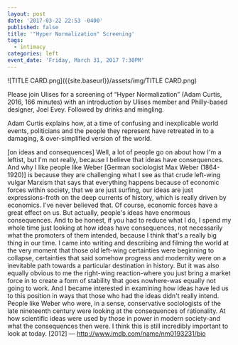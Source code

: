```yaml
---
layout: post
date: '2017-03-22 22:53 -0400'
published: false
title: '"Hyper Normalization" Screening'
tags:
  - intimacy
categories: left
event_date: 'Friday, March 31, 2017 7:30PM'
---
```

![TITLE CARD.png]({{site.baseurl}}/assets/img/TITLE CARD.png)


Please join Ulises for a screening of “Hyper Normalization” (Adam Curtis, 2016, 166 minutes) with an introduction by Ulises member and Philly-based designer, Joel Evey. Followed by drinks and mingling.

Adam Curtis explains how, at a time of confusing and inexplicable world events, politicians and the people they represent have retreated in to a damaging, & over-simplified version of the world. 

[on ideas and consequences] Well, a lot of people go on about how I'm a leftist, but I'm not really, because I believe that ideas have consequences. And why I like people like Weber [German sociologist Max Weber (1864-1920)] is because they are challenging what I see as that crude left-wing vulgar Marxism that says that everything happens because of economic forces within society, that we are just surfing, our ideas are just expressions-froth on the deep currents of history, which is really driven by economics. I've never believed that. Of course, economic forces have a great effect on us. But actually, people's ideas have enormous consequences. And to be honest, if you had to reduce what I do, I spend my whole time just looking at how ideas have consequences, not necessarily what the promoters of them intended, because I think that's a really big thing in our time. I came into writing and describing and filming the world at the very moment that those old left-wing certainties were beginning to collapse, certainties that said somehow progress and modernity were on a inevitable path towards a particular destination in history. But it was also equally obvious to me the right-wing reaction-where you just bring a market force in to create a form of stability that goes nowhere-was equally not going to work. And I became interested in examining how ideas have led us to this position in ways that those who had the ideas didn't really intend. People like Weber who were, in a sense, conservative sociologists of the late nineteenth century were looking at the consequences of rationality. At how scientific ideas were used by those in power in modern society-and what the consequences then were. I think this is still incredibly important to look at today. [2012] 
— http://www.imdb.com/name/nm0193231/bio
